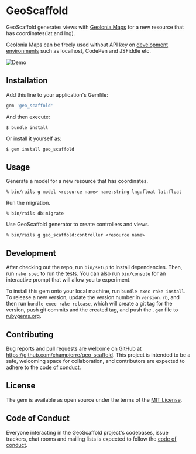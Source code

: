 # GeoScaffold

GeoScaffold generates views with [Geolonia Maps](https://geolonia.com/maps-dev/) for a new resource that has coordinates(lat and lng).

Geolonia Maps can be freely used without API key on [development environments](https://docs.geolonia.com/tutorial/002/#%E9%96%8B%E7%99%BA%E7%92%B0%E5%A2%83%E3%81%A7%E3%81%AE%E5%88%A9%E7%94%A8%E3%81%AB%E3%81%A4%E3%81%84%E3%81%A6) such as localhost, CodePen and JSFiddle etc.

![Demo](geo_scaffold_demo.gif)

## Installation

Add this line to your application's Gemfile:

```ruby
gem 'geo_scaffold'
```

And then execute:

    $ bundle install

Or install it yourself as:

    $ gem install geo_scaffold

## Usage

Generate a model for a new resource that has coordinates.

```
% bin/rails g model <resource name> name:string lng:float lat:float
```

Run the migration.

```
% bin/rails db:migrate
```

Use GeoScaffold generator to create controllers and views.

```
% bin/rails g geo_scaffold:controller <resource name>
```

## Development

After checking out the repo, run `bin/setup` to install dependencies. Then, run `rake spec` to run the tests. You can also run `bin/console` for an interactive prompt that will allow you to experiment.

To install this gem onto your local machine, run `bundle exec rake install`. To release a new version, update the version number in `version.rb`, and then run `bundle exec rake release`, which will create a git tag for the version, push git commits and the created tag, and push the `.gem` file to [rubygems.org](https://rubygems.org).

## Contributing

Bug reports and pull requests are welcome on GitHub at https://github.com/champierre/geo_scaffold. This project is intended to be a safe, welcoming space for collaboration, and contributors are expected to adhere to the [code of conduct](https://github.com/champierre/geo_scaffold/blob/master/CODE_OF_CONDUCT.md).

## License

The gem is available as open source under the terms of the [MIT License](https://opensource.org/licenses/MIT).

## Code of Conduct

Everyone interacting in the GeoScaffold project's codebases, issue trackers, chat rooms and mailing lists is expected to follow the [code of conduct](https://github.com/champierre/geo_scaffold/blob/master/CODE_OF_CONDUCT.md).
